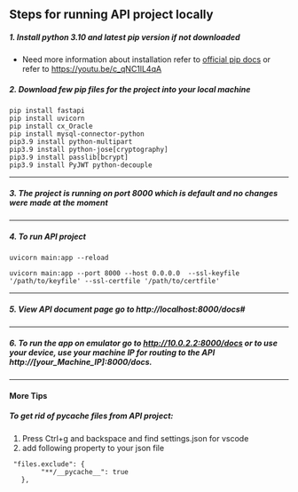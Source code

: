 ## Steps for running API project locally

##### _1. Install python 3.10 and latest pip version if not downloaded_

- Need more information about installation refer to [official pip docs](https://pip.pypa.io/en/stable/installation/) or refer to https://youtu.be/c_qNC1lL4qA

##### _2. Download few pip files for the project into your local machine_

```
pip install fastapi
pip install uvicorn
pip install cx_Oracle
pip install mysql-connector-python
pip3.9 install python-multipart
pip3.9 install python-jose[cryptography]
pip3.9 install passlib[bcrypt]
pip3.9 install PyJWT python-decouple

```

---

##### _3. The project is running on port 8000 which is default and no changes were made at the moment_

---

##### _4. To run API project_

```
uvicorn main:app --reload

uvicorn main:app --port 8000 --host 0.0.0.0  --ssl-keyfile '/path/to/keyfile' --ssl-certfile '/path/to/certfile'

```

---

##### _5. View API document page go to http://localhost:8000/docs#_

---

##### _6. To run the app on emulator go to http://10.0.2.2:8000/docs or to use your device, use your machine IP for routing to the API http://[your_Machine_IP]:8000/docs._

---

#### More Tips

##### _To get rid of **pycache** files from API project:_

1. Press Ctrl+g and backspace and find settings.json for vscode
2. add following property to your json file

```
 "files.exclude": {
        "**/__pycache__": true
   },
```
